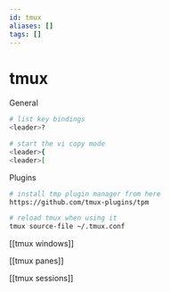 ```yaml
---
id: tmux
aliases: []
tags: []
---
```

# tmux

General

```bash
# list key bindings
<leader>?

# start the vi copy mode
<leader>{
<leader>[
```

Plugins

```bash
# install tmp plugin manager from here
https://github.com/tmux-plugins/tpm

# reload tmux when using it
tmux source-file ~/.tmux.conf
```

[[tmux windows]]

[[tmux panes]]

[[tmux sessions]]
